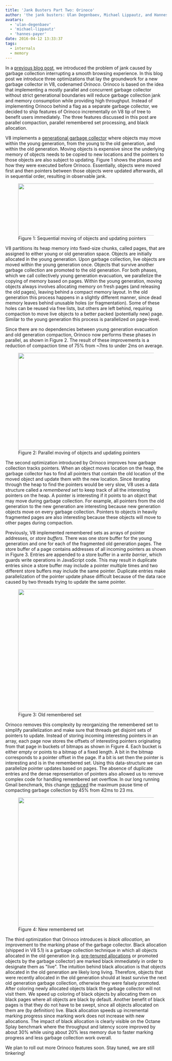 ```yaml
---
title: 'Jank Busters Part Two: Orinoco'
author: 'the jank busters: Ulan Degenbaev, Michael Lippautz, and Hannes Payer'
avatars:
  - 'ulan-degenbaev'
  - 'michael-lippautz'
  - 'hannes-payer'
date: 2016-04-12 13:33:37
tags:
  - internals
  - memory
---
```

In a [previous blog post](/blog/jank-busters), we introduced the problem of jank caused by garbage collection interrupting a smooth browsing experience. In this blog post we introduce three optimizations that lay the groundwork for a new garbage collector in V8, codenamed _Orinoco_. Orinoco is based on the idea that implementing a mostly parallel and concurrent garbage collector without strict generational boundaries will reduce garbage collection jank and memory consumption while providing high throughput. Instead of implementing Orinoco behind a flag as a separate garbage collector, we decided to ship features of Orinoco incrementally on V8 tip of tree to benefit users immediately. The three features discussed in this post are parallel compaction, parallel remembered set processing, and black allocation.

V8 implements a [generational garbage collector](https://en.wikipedia.org/wiki/Garbage_collection_(computer_science)#Generational) where objects may move within the young generation, from the young to the old generation, and within the old generation. Moving objects is expensive since the underlying memory of objects needs to be copied to new locations and the pointers to those objects are also subject to updating. Figure 1 shows the phases and how they were executed before Orinoco. Essentially, objects were moved first and then pointers between those objects were updated afterwards, all in sequential order, resulting in observable jank.

<figure>
  <img src="/_img/orinoco/sequential.png" width="629" height="162" alt="">
  <figcaption>Figure 1: Sequential moving of objects and updating pointers</figcaption>
</figure>

V8 partitions its heap memory into fixed-size chunks, called pages, that are assigned to either young or old generation space. Objects are initially allocated in the young generation. Upon garbage collection, live objects are moved within the young generation once. Objects that survive another garbage collection are promoted to the old generation. For both phases, which we call collectively young generation evacuation, we parallelize the copying of memory based on pages. Within the young generation, moving objects always involves allocating memory on fresh pages (and releasing the old pages), leaving behind a compact memory layout. In the old generation this process happens in a slightly different manner, since dead memory leaves behind unusable holes (or fragmentation). Some of these holes can be reused via free lists, but others are left behind, requiring compaction to move live objects to a better packed (potentially new) page. Similar to the young generation this process is parallelized on page-level.

Since there are no dependencies between young generation evacuation and old generation compaction, Orinoco now performs these phases in parallel, as shown in Figure 2. The result of these improvements is a reduction of compaction time of 75% from ~7ms to under 2ms on average.

<figure>
  <img src="/_img/orinoco/parallel.png" width="625" height="302" alt="">
  <figcaption>Figure 2: Parallel moving of objects and updating pointers</figcaption>
</figure>

The second optimization introduced by Orinoco improves how garbage collection tracks pointers. When an object moves location on the heap, the garbage collector has to find all pointers that contain the old location of the moved object and update them with the new location. Since iterating through the heap to find the pointers would be very slow, V8 uses a data structure called a _remembered_ _set_ to keep track of all the interesting pointers on the heap. A pointer is interesting if it points to an object that may move during garbage collection. For example, all pointers from the old generation to the new generation are interesting because new generation objects move on every garbage collection. Pointers to objects in heavily fragmented pages are also interesting because these objects will move to other pages during compaction.

Previously, V8 implemented remembered sets as arrays of pointer addresses, or _store buffers_. There was one store buffer for the young generation and one for each of the fragmented old generation pages. The store buffer of a page contains addresses of all incoming pointers as shown in Figure 3. Entries are appended to a store buffer in a _write barrier_, which guards write operations in JavaScript code. This may result in duplicate entries since a store buffer may include a pointer multiple times and two different store buffers may include the same pointer. Duplicate entries make parallelization of the pointer update phase difficult because of the data race caused by two threads trying to update the same pointer.

<figure>
  <img src="/_img/orinoco/old-remembered-set.png" width="618" height="382" alt="">
  <figcaption>Figure 3: Old remembered set</figcaption>
</figure>

Orinoco removes this complexity by reorganizing the remembered set to simplify parallelization and make sure that threads get disjoint sets of pointers to update. Instead of storing incoming interesting pointers in an array, each page now stores the offsets of interesting pointers originating from that page in buckets of bitmaps as shown in Figure 4. Each bucket is either empty or points to a bitmap of a fixed length. A bit in the bitmap corresponds to a pointer offset in the page. If a bit is set then the pointer is interesting and is in the remembered set. Using this data-structure we can parallelize pointer updates based on pages. The absence of duplicate entries and the dense representation of pointers also allowed us to remove complex code for handling remembered set overflow. In our long running Gmail benchmark, this change [reduced](https://drive.google.com/file/d/0BxRQ51WfVicyMk9nYUk5YVY1VjQ/view) the maximum pause time of compacting garbage collection by 45% from 42ms to 23 ms.

<figure>
  <img src="/_img/orinoco/new-remembered-set.png" width="622" height="402" alt="">
  <figcaption>Figure 4: New remembered set</figcaption>
</figure>

The third optimization that Orinoco introduces is _black allocation_, an improvement to the marking phase of the garbage collector. Black allocation (shipped in V8 5.1) is a garbage collection technique in which all objects allocated in the old generation (e.g. [pre-tenured allocations](http://research.google.com/pubs/pub43823.html) or promoted objects by the garbage collector) are marked black immediately in order to designate them as "live". The intuition behind black allocation is that objects allocated in the old generation are likely long living. Therefore, objects that were recently allocated in the old generation should at least survive the next old generation garbage collection, otherwise they were falsely promoted. After coloring newly allocated objects black the garbage collector will not visit them. We speed up coloring of black objects by allocating them on black pages where all objects are black by default. Another benefit of black pages is that they do not have to be swept, since all objects allocated on them are (by definition) live. Black allocation speeds up incremental marking progress since marking work does not increase with new allocations. The impact of black allocation is clearly visible on the Octane Splay benchmark where the throughput and latency score improved by about 30% while using about 20% less memory due to faster marking progress and less garbage collection work overall.

We plan to roll out more Orinoco features soon. Stay tuned, we are still tinkering!
